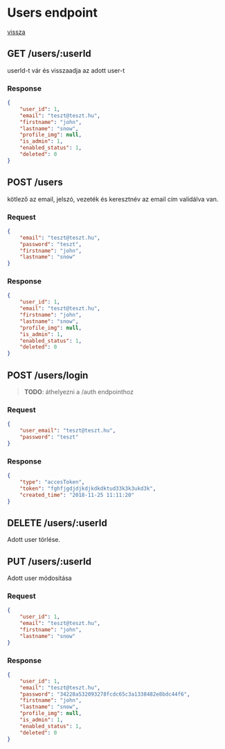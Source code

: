 # Users endpoint

[vissza](index.md)

## **GET** /users/:userId
userId-t vár és visszaadja az adott user-t

### Response
```json
{
    "user_id": 1,
    "email": "teszt@teszt.hu",
    "firstname": "john",
    "lastname": "snow",
    "profile_img": null,
    "is_admin": 1,
    "enabled_status": 1,
    "deleted": 0
}
```

## **POST** /users
kötlező az email, jelszó, vezeték és keresztnév
az email cím validálva van.

### Request
```json
{
    "email": "teszt@teszt.hu",
    "password": "teszt",
    "firstname": "john",
    "lastname": "snow"
}
```

### Response
```json
{
    "user_id": 1,
    "email": "teszt@teszt.hu",
    "firstname": "john",
    "lastname": "snow",
    "profile_img": null,
    "is_admin": 1,
    "enabled_status": 1,
    "deleted": 0
}
```

## **POST** /users/login
> **TODO**: áthelyezni a /auth endpointhoz

### Request
```json
{
    "user_email": "teszt@teszt.hu",
    "password": "teszt"
}
```

### Response
```json
{
    "type": "accesToken",
    "token": "fghfjgdjdjkdjkdkdktud33k3k3ukd3k",
    "created_time": "2018-11-25 11:11:20" 
}
```

## **DELETE** /users/:userId
Adott user törlése.

## **PUT** /users/:userId
Adott user módosítása

### Request
```json
{
    "user_id": 1,
    "email": "teszt@teszt.hu",
    "firstname": "john",
    "lastname": "snow"
}
```

### Response
```json
{
    "user_id": 1,
    "email": "teszt@teszt.hu",
    "password": "34228a532093278fcdc65c3a1338482e8bdc44f6",
    "firstname": "john",
    "lastname": "snow",
    "profile_img": null,
    "is_admin": 1,
    "enabled_status": 1,
    "deleted": 0
}
```